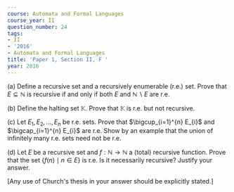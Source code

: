 ```yaml
---
course: Automata and Formal Languages
course_year: II
question_number: 24
tags:
- II
- '2016'
- Automata and Formal Languages
title: 'Paper 1, Section II, F '
year: 2016
---
```




(a) Define a recursive set and a recursively enumerable (r.e.) set. Prove that $E \subseteq \mathbb{N}$ is recursive if and only if both $E$ and $\mathbb{N} \backslash E$ are r.e.

(b) Define the halting set $\mathbb{K}$. Prove that $\mathbb{K}$ is r.e. but not recursive.

(c) Let $E_{1}, E_{2}, \ldots, E_{n}$ be r.e. sets. Prove that $\bigcup_{i=1}^{n} E_{i}$ and $\bigcap_{i=1}^{n} E_{i}$ are r.e. Show by an example that the union of infinitely many r.e. sets need not be r.e.

(d) Let $E$ be a recursive set and $f: \mathbb{N} \rightarrow \mathbb{N}$ a (total) recursive function. Prove that the set $\{f(n) \mid n \in E\}$ is r.e. Is it necessarily recursive? Justify your answer.

[Any use of Church's thesis in your answer should be explicitly stated.]